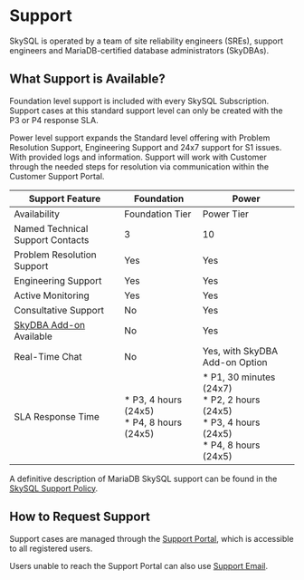 # Support
SkySQL is operated by a team of site reliability engineers (SREs), support engineers and MariaDB-certified database administrators (SkyDBAs).

## What Support is Available?
Foundation level support is included with every SkySQL Subscription. Support cases at this standard support level can only be created with the P3 or P4 response SLA.

Power level support expands the Standard level offering with Problem Resolution Support, Engineering Support and 24x7 support for S1 issues. With provided logs and information. Support will work with Customer through the needed steps for resolution via communication within the Customer Support Portal.

| Support Feature | Foundation | Power |
| --- | --- | --- |
| Availability | Foundation Tier | Power Tier |
| Named Technical Support Contacts | 3   | 10  |
| Problem Resolution Support | Yes | Yes |
| Engineering Support | Yes | Yes |
| Active Monitoring | Yes | Yes |
| Consultative Support | No  | Yes  |
| [SkyDBA Add-on](skydba/) Available | No  | Yes |
| Real-Time Chat | No  | Yes, with SkyDBA Add-on Option |
| SLA Response Time | * P3, 4 hours (24x5)<br>* P4, 8 hours (24x5) | * P1, 30 minutes (24x7)<br> * P2, 2 hours (24x5)<br>* P3, 4 hours (24x5)<br>* P4, 8 hours (24x5) |

A definitive description of MariaDB SkySQL support can be found in the [SkySQL Support Policy](https://skysql.com/support-policy/).

## How to Request Support
Support cases are managed through the [Support Portal](https://support.skysql.com/), which is accessible to all registered users.

Users unable to reach the Support Portal can also use [Support Email](mailto:support@skysql.com).

